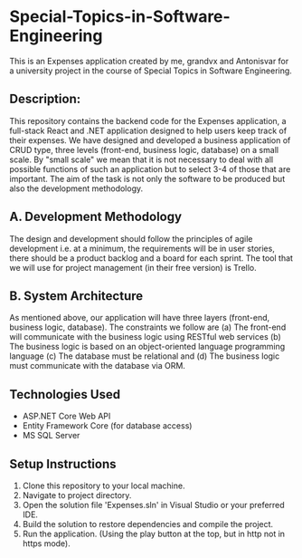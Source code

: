 # Special-Topics-in-Software-Engineering

This is an Expenses application created by me, grandvx and Antonisvar for a university project in the course of Special Topics in Software Engineering.
   
## Description:

This repository contains the backend code for the Expenses application, a full-stack React and .NET application designed to help users keep track of their expenses.
We have designed and developed a business application of CRUD type, three levels (front-end, business logic, database) on a small scale. By "small scale" we mean that it is not necessary to deal with all possible functions of such an application but to select 3-4 of those that are important. The aim of the task is not only the software to be produced but also the development methodology.


## A. Development Methodology

Τhe design and development should follow the principles of agile development i.e. at a minimum, the requirements will be in user stories, there should be a product backlog and a board for each sprint.
The tool that we will use for project management (in their free version) is Trello.

## B. System Architecture

As mentioned above, our application will have three layers (front-end, business logic, database).
The constraints we follow are
(a) The front-end will communicate with the business logic using RESTful web services
(b) The business logic is based on an object-oriented language programming language
(c) The database must be relational and
(d) The business logic must communicate with the database via ORM.


## Technologies Used

* ASP.NET Core Web API
* Entity Framework Core (for database access)
* MS SQL Server

## Setup Instructions

1. Clone this repository to your local machine.
2. Navigate to project directory.
3. Open the solution file 'Expenses.sln' in Visual Studio or your preferred IDE.
4. Build the solution to restore dependencies and compile the project.
5. Run the application. (Using the play button at the top, but in http not in https mode).
